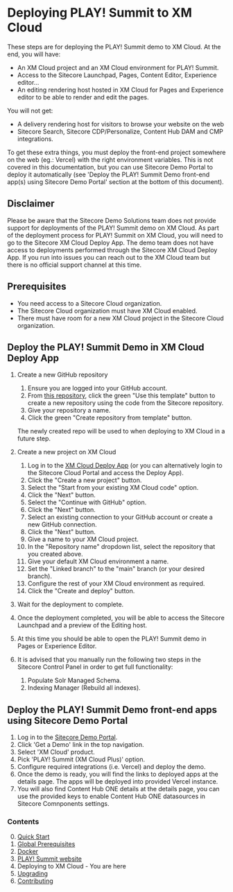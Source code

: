 # Deploying PLAY! Summit to XM Cloud

These steps are for deploying the PLAY! Summit demo to XM Cloud. At the end, you will have:

- An XM Cloud project and an XM Cloud environment for PLAY! Summit.
- Access to the Sitecore Launchpad, Pages, Content Editor, Experience editor...
- An editing rendering host hosted in XM Cloud for Pages and Experience editor to be able to render and edit the pages.

You will not get:

- A delivery rendering host for visitors to browse your website on the web
- Sitecore Search, Sitecore CDP/Personalize, Content Hub DAM and CMP integrations.

To get these extra things, you must deploy the front-end project somewhere on the web (eg.: Vercel) with the right environment variables. This is not covered in this documentation, but you can use Sitecore Demo Portal to deploy it automatically (see 'Deploy the PLAY! Summit Demo front-end app(s) using Sitecore Demo Portal' section at the bottom of this document).

## Disclaimer

Please be aware that the Sitecore Demo Solutions team does not provide support for deployments of the PLAY! Summit demo on XM Cloud. As part of the deployment process for PLAY! Summit on XM Cloud, you will need to go to the Sitecore XM Cloud Deploy App. The demo team does not have access to deployments performed through the Sitecore XM Cloud Deploy App. If you run into issues you can reach out to the XM Cloud team but there is no official support channel at this time.

## Prerequisites

- You need access to a Sitecore Cloud organization.
- The Sitecore Cloud organization must have XM Cloud enabled.
- There must have room for a new XM Cloud project in the Sitecore Cloud organization.

## Deploy the PLAY! Summit Demo in XM Cloud Deploy App

1. Create a new GitHub repository

   1. Ensure you are logged into your GitHub account.
   2. From [this repository](https://github.com/Sitecore/Sitecore.Demo.XmCloud.PlaySummit), click the green "Use this template" button to create a new repository using the code from the Sitecore repository.
   3. Give your repository a name.
   4. Click the green "Create repository from template" button.

   The newly created repo will be used to when deploying to XM Cloud in a future step.

2. Create a new project on XM Cloud
   1. Log in to the [XM Cloud Deploy App](https://deploy.sitecorecloud.io/) (or you can alternatively login to the Sitecore Cloud Portal and access the Deploy App).
   2. Click the "Create a new project" button.
   3. Select the "Start from your existing XM Cloud code" option.
   4. Click the "Next" button.
   5. Select the "Continue with GitHub" option.
   6. Click the "Next" button.
   7. Select an existing connection to your GitHub account or create a new GitHub connection.
   8. Click the "Next" button.
   9. Give a name to your XM Cloud project.
   10. In the "Repository name" dropdown list, select the repository that you created above.
   11. Give your default XM Cloud environment a name.
   12. Set the "Linked branch" to the "main" branch (or your desired branch).
   13. Configure the rest of your XM Cloud environment as required.
   14. Click the "Create and deploy" button.
3. Wait for the deployment to complete.
4. Once the deployment completed, you will be able to access the Sitecore Launchpad and a preview of the Editing host.
5. At this time you should be able to open the PLAY! Summit demo in Pages or Experience Editor.
6. It is advised that you manually run the following two steps in the Sitecore Control Panel in order to get full functionality:
   1. Populate Solr Managed Schema.
   2. Indexing Manager (Rebuild all indexes).

## Deploy the PLAY! Summit Demo front-end apps using Sitecore Demo Portal

1. Log in to the [Sitecore Demo Portal](https://portal.sitecoredemo.com/).
2. Click 'Get a Demo' link in the top navigation.
3. Select 'XM Cloud' product.
4. Pick 'PLAY! Summit (XM Cloud Plus)' option.
5. Configure required integrations (i.e. Vercel) and deploy the demo.
6. Once the demo is ready, you will find the links to deployed apps at the details page. The apps will be deployed into provided Vercel instance.
7. You will also find Content Hub ONE details at the details page, you can use the provided keys to enable Content Hub ONE datasources in Sitecore Comnponents settings.

### Contents

0. [Quick Start](00-quick.md)
1. [Global Prerequisites](01-prerequisites.md)
2. [Docker](02-docker.md)
3. [PLAY! Summit website](03-website.md)
4. Deploying to XM Cloud - You are here
5. [Upgrading](05-upgrading.md)
6. [Contributing](06-contributing.md)